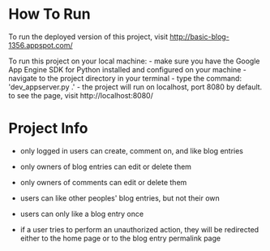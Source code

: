 How To Run
===========

To run the deployed version of this project,
visit http://basic-blog-1356.appspot.com/

To run this project on your local machine:
	- make sure you have the Google App Engine SDK
	  for Python installed and configured on your machine
	- navigate to the project directory in your terminal
	- type the command: 'dev_appserver.py .'
	- the project will run on localhost, port 8080
	  by default.  to see the page, visit
	  http://localhost:8080/

Project Info
=============

- only logged in users can create, comment on, and like blog entries
- only owners of blog entries can edit or delete them
- only owners of comments can edit or delete them
- users can like other peoples' blog entries, but not their own
- users can only like a blog entry once

- if a user tries to perform an unauthorized action, they will be
  redirected either to the home page or to the blog entry permalink page
